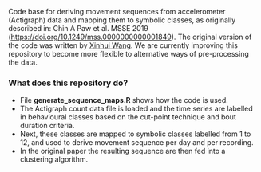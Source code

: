 Code base for deriving movement sequences from accelerometer (Actigraph) data and mapping them to symbolic classes, as originally described in: Chin A Paw et al. MSSE 2019 (https://doi.org/10.1249/mss.0000000000001849). The original version of the code was written by [Xinhui Wang](https://www.researchgate.net/profile/Xinhui_Wang5). We are currently improving this repository to become more flexible to alternative ways of pre-processing the data.

### What does this repository do?
- File **generate_sequence_maps.R** shows how the code is used.
- The Actigraph count data file is loaded and the time series are labelled in behavioural classes based on the cut-point technique and bout duration criteria.
- Next, these classes are mapped to symbolic classes labelled from 1 to 12, and used to derive movement sequence per day and per recording. 
- In the original paper the resulting sequence are then fed into a clustering algorithm.
